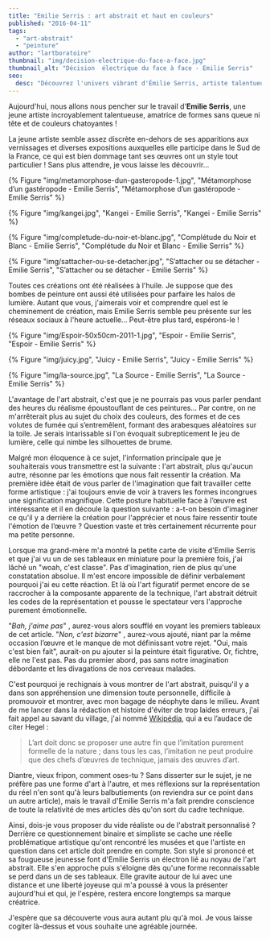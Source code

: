 ```yaml
---
title: "Emilie Serris : art abstrait et haut en couleurs"
published: "2016-04-11"
tags: 
  - "art-abstrait"
  - "peinture"
author: "lartboratoire"
thumbnail: "img/decision-electrique-du-face-a-face.jpg"
thumbnail_alt: "Décision  électrique du face à face - Emilie Serris"
seo:
  desc: "Découvrez l'univers vibrant d'Émilie Serris, artiste talentueuse, qui sublime l'art abstrait à travers des formes audacieuses et des couleurs éclatantes !"
---
```


Aujourd'hui, nous allons nous pencher sur le travail d'**Emilie Serris**, une jeune artiste incroyablement talentueuse, amatrice de formes sans queue ni tête et de couleurs chatoyantes !

La jeune artiste semble assez discrète en-dehors de ses apparitions aux vernissages et diverses expositions auxquelles elle participe dans le Sud de la France, ce qui est bien dommage tant ses œuvres ont un style tout particulier ! Sans plus attendre, je vous laisse les découvrir...

{% Figure "img/metamorphose-dun-gasteropode-1.jpg", "Métamorphose d’un gastéropode - Emilie Serris", "Métamorphose d’un gastéropode - Emilie Serris" %}

{% Figure "img/kangei.jpg", "Kangei - Emilie Serris", "Kangei - Emilie Serris" %}

{% Figure "img/completude-du-noir-et-blanc.jpg", "Complétude du Noir et Blanc - Emilie Serris", "Complétude du Noir et Blanc - Emilie Serris" %}

{% Figure "img/sattacher-ou-se-detacher.jpg", "S’attacher ou se détacher - Emilie Serris", "S’attacher ou se détacher - Emilie Serris" %}

Toutes ces créations ont été réalisées à l'huile. Je suppose que des bombes de peinture ont aussi été utilisées pour parfaire les halos de lumière. Autant que vous, j'aimerais voir et comprendre quel est le cheminement de création, mais Emilie Serris semble peu présente sur les réseaux sociaux à l'heure actuelle... Peut-être plus tard, espérons-le !

{% Figure "img/Espoir-50x50cm-2011-1.jpg", "Espoir - Emilie Serris", "Espoir - Emilie Serris" %}

{% Figure "img/juicy.jpg", "Juicy - Emilie Serris", "Juicy - Emilie Serris" %}

{% Figure "img/la-source.jpg", "La Source - Emilie Serris", "La Source - Emilie Serris" %}

L'avantage de l'art abstrait, c'est que je ne pourrais pas vous parler pendant des heures du réalisme époustouflant de ces peintures... Par contre, on ne m'arrêterait plus au sujet du choix des couleurs, des formes et de ces volutes de fumée qui s’entremêlent, formant des arabesques aléatoires sur la toile. Je serais intarissable si l'on évoquait subrepticement le jeu de lumière, celle qui nimbe les silhouettes de brume.

Malgré mon éloquence à ce sujet, l'information principale que je souhaiterais vous transmettre est la suivante : l'art abstrait, plus qu'aucun autre, résonne par les émotions que nous fait ressentir la création. Ma première idée était de vous parler de l'imagination que fait travailler cette forme artistique : j'ai toujours envie de voir à travers les formes incongrues une signification magnifique. Cette posture habituelle face à l’œuvre est intéressante et il en découle la question suivante : a-t-on besoin d'imaginer ce qu'il y a derrière la création pour l'apprécier et nous faire ressentir toute l'émotion de l’œuvre ? Question vaste et très certainement récurrente pour ma petite personne.

Lorsque ma grand-mère m'a montré la petite carte de visite d'Emilie Serris et que j'ai vu un de ses tableaux en miniature pour la première fois, j'ai lâché un "woah, c'est classe". Pas d'imagination, rien de plus qu'une constatation absolue. Il m'est encore impossible de définir verbalement pourquoi j'ai eu cette réaction. Et là où l'art figuratif permet encore de se raccrocher à la composante apparente de la technique, l'art abstrait détruit les codes de la représentation et pousse le spectateur vers l'approche purement émotionnelle.

"_Bah, j'aime pas_" , aurez-vous alors soufflé en voyant les premiers tableaux de cet article. "_Non, c'est bizarre_" , aurez-vous ajouté, niant par la même occasion l’œuvre et le manque de mot définissant votre rejet. "Oui, mais c'est bien fait", aurait-on pu ajouter si la peinture était figurative. Or, fichtre, elle ne l'est pas. Pas du premier abord, pas sans notre imagination débordante et les divagations de nos cerveaux malades.

C'est pourquoi je rechignais à vous montrer de l'art abstrait, puisqu'il y a dans son appréhension une dimension toute personnelle, difficile à promouvoir et montrer, avec mon bagage de néophyte dans le milieu. Avant de me lancer dans la rédaction et histoire d'éviter de trop laides erreurs, j'ai fait appel au savant du village, j'ai nommé [Wikipédia](https://fr.wikipedia.org/wiki/Art_abstrait), qui a eu l’audace de citer Hegel :

> L’art doit donc se proposer une autre fin que l’imitation purement formelle de la nature ; dans tous les cas, l’imitation ne peut produire que des chefs d’œuvres de technique, jamais des œuvres d’art.

Diantre, vieux fripon, comment oses-tu ? Sans disserter sur le sujet, je ne préfère pas une forme d'art à l'autre, et mes réflexions sur la représentation du réel n'en sont qu'à leurs balbutiements (on reviendra sur ce point dans un autre article), mais le travail d'Emilie Serris m'a fait prendre conscience de toute la relativité de mes articles dès qu'on sort du cadre technique.

Ainsi, dois-je vous proposer du vide réaliste ou de l'abstrait personnalisé ? Derrière ce questionnement binaire et simpliste se cache une réelle problématique artistique qu'ont rencontré les musées et que l'artiste en question dans cet article doit prendre en compte. Son style si prononcé et sa fougueuse jeunesse font d'Emilie Serris un électron lié au noyau de l'art abstrait. Elle s'en approche puis s'éloigne dès qu'une forme reconnaissable se perd dans un de ses tableaux. Elle gravite autour de lui avec une distance et une liberté joyeuse qui m'a poussé à vous la présenter aujourd'hui et qui, je l'espère, restera encore longtemps sa marque créatrice.

J'espère que sa découverte vous aura autant plu qu'à moi. Je vous laisse cogiter là-dessus et vous souhaite une agréable journée.

